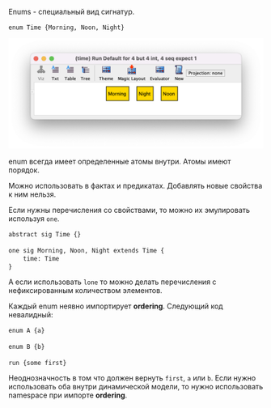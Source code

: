 Enums - специальный вид сигнатур.

```
enum Time {Morning, Noon, Night}
```

![](time.png)

enum всегда имеет определенные атомы внутри.
Атомы имеют порядок.

Можно использовать в фактах и предикатах.
Добавлять новые свойства к ним нельзя.

Если нужны перечисления со свойствами, то можно их эмулировать используя ```one```.

```
abstract sig Time {}

one sig Morning, Noon, Night extends Time {
    time: Time
}
```

А если использовать ```lone``` то можно делать перечисления с нефиксированным количеством элементов.

Каждый enum неявно импортирует **ordering**.
Следующий код невалидный:

```
enum A {a}

enum B {b}

run {some first}
```

Неоднозначность в том что должен вернуть ```first```, ```a``` или ```b```.
Если нужно использовать оба внутри динамической модели, то нужно использовать namespace при импорте **ordering**.
